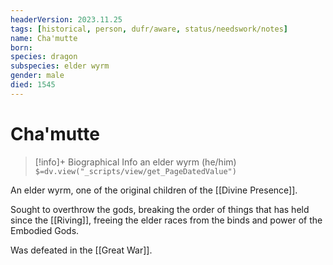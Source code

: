 ```yaml
---
headerVersion: 2023.11.25
tags: [historical, person, dufr/aware, status/needswork/notes]
name: Cha'mutte
born:
species: dragon
subspecies: elder wyrm
gender: male
died: 1545
---
```

# Cha'mutte
>[!info]+ Biographical Info
> an elder wyrm (he/him)
> `$=dv.view("_scripts/view/get_PageDatedValue")`

An elder wyrm, one of the original children of the [[Divine Presence]]. 

Sought to overthrow the gods, breaking the order of things that has held since the [[Riving]], freeing the elder races from the binds and power of the Embodied Gods. 

Was defeated in the [[Great War]].